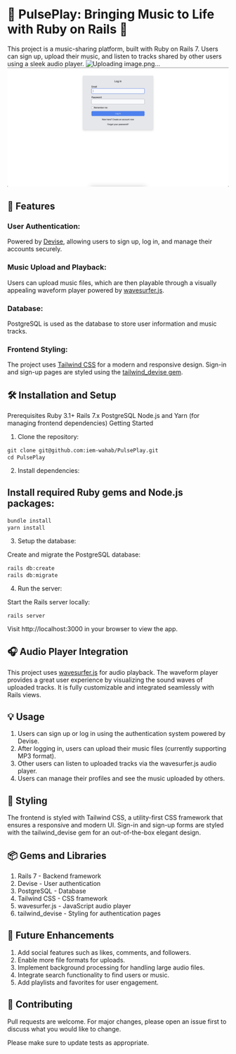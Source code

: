 # 🎵 PulsePlay: Bringing Music to Life with Ruby on Rails 🎵

This project is a music-sharing platform, built with Ruby on Rails 7. Users can sign up, upload their music, and listen to tracks shared by other users using a sleek audio player.
![Uploading image.png…](https://github.com/iem-wahab/PulsePlay/blob/main/PulsePlay%20snap2.jpg?raw=true)
![Uploading image.png…](https://github.com/iem-wahab/PulsePlay/blob/main/PulsePlay%20snap1.jpg?raw=true)



## 🚀 Features
### User Authentication:
Powered by [Devise](https://github.com/heartcombo/devise), allowing users to sign up, log in, and manage their accounts securely.

### Music Upload and Playback:
Users can upload music files, which are then playable through a visually appealing waveform player powered by [wavesurfer.js](https://github.com/katspaugh/wavesurfer.js).

### Database:
PostgreSQL is used as the database to store user information and music tracks.

### Frontend Styling:
The project uses [Tailwind CSS](https://tailwindcss.com/) for a modern and responsive design. Sign-in and sign-up pages are styled using the [tailwind_devise gem](https://rubygems.org/gems/tailwind_devise).

## 🛠️ Installation and Setup
Prerequisites
Ruby 3.1+
Rails 7.x
PostgreSQL
Node.js and Yarn (for managing frontend dependencies)
Getting Started
1. Clone the repository:

 ```
git clone git@github.com:iem-wahab/PulsePlay.git
cd PulsePlay
 ```
2. Install dependencies:

## Install required Ruby gems and Node.js packages:

 ```
bundle install
yarn install
 ```
3. Setup the database:

Create and migrate the PostgreSQL database:

 ```
rails db:create
rails db:migrate
 ```
4. Run the server:

Start the Rails server locally:

 ```
rails server
 ```
Visit http://localhost:3000 in your browser to view the app.

## 🎧 Audio Player Integration
This project uses [wavesurfer.js](https://github.com/katspaugh/wavesurfer.js) for audio playback. The waveform player provides a great user experience by visualizing the sound waves of uploaded tracks. It is fully customizable and integrated seamlessly with Rails views.

## 💡 Usage
1. Users can sign up or log in using the authentication system powered by Devise.
2. After logging in, users can upload their music files (currently supporting MP3 format).
3. Other users can listen to uploaded tracks via the wavesurfer.js audio player.
4. Users can manage their profiles and see the music uploaded by others.

## 🎨 Styling

The frontend is styled with Tailwind CSS, a utility-first CSS framework that ensures a responsive and modern UI. Sign-in and sign-up forms are styled with the tailwind_devise gem for an out-of-the-box elegant design.

## 📦 Gems and Libraries

1. Rails 7 - Backend framework
2. Devise - User authentication
3. PostgreSQL - Database
4. Tailwind CSS - CSS framework
5. wavesurfer.js - JavaScript audio player
6. tailwind_devise - Styling for authentication pages

## 🌟 Future Enhancements

1. Add social features such as likes, comments, and followers.
2. Enable more file formats for uploads.
3. Implement background processing for handling large audio files.
4. Integrate search functionality to find users or music.
5. Add playlists and favorites for user engagement.

## 🤝 Contributing

Pull requests are welcome. For major changes, please open an issue first to discuss what you would like to change.

Please make sure to update tests as appropriate.
